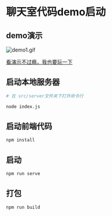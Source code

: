 # 聊天室代码demo启动

## demo演示

![demo1.gif](https://p1-juejin.byteimg.com/tos-cn-i-k3u1fbpfcp/10b726de29f74f759df9ed1fb51ea96d~tplv-k3u1fbpfcp-watermark.image?)

[看演示不过瘾，我也要玩一下](http://socket.vjscoder.com/websocket-chatroom/index.html#/)

## 启动本地服务器

```bash
# 在 src/server文件夹下打开命令行

node index.js
```

## 启动前端代码

``` bash
npm install
```

## 启动

```bash
npm run serve
```

## 打包

```bash
npm run build
```
